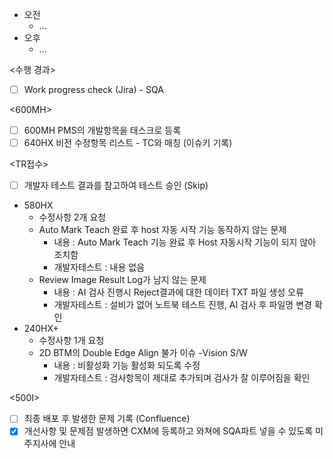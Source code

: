 - 오전
	- ...
- 오후
	- ...

<수행 경과>
- [ ] Work progress check (Jira) - SQA

\<600MH>
- [ ] 600MH PMS의 개발항목을 태스크로 등록
- [ ] 640HX 비전 수정항목 리스트 - TC와 매칭 (이슈키 기록)

<TR접수>
- [ ] 개발자 테스트 결과를 참고하여 테스트 승인 (Skip)
- 580HX
	- 수정사항 2개 요청
	- Auto Mark Teach 완료 후 host 자동 시작 기능 동작하지 않는 문제
		- 내용 : Auto Mark Teach 기능 완료 후 Host 자동시작 기능이 되지 않아 조치함
		- 개발자테스트 : 내용 없음
	- Review Image Result Log가 남지 않는 문제
		- 내용 : AI 검사 진행시 Reject결과에 대한 데이터 TXT 파일 생성 오류
		- 개발자테스트 : 설비가 없어 노트북 테스트 진행, AI 검사 후 파일명 변경 확인
- 240HX+
	- 수정사항 1개 요청
	- 2D BTM의 Double Edge Align 불가 이슈 -Vision S/W
		- 내용 : 비활성화 기능 활성화 되도록 수정
		- 개발자테스트 : 검사항목이 제대로 추가되며 검사가 잘 이루어짐을 확인

<500I>
- [ ] 최종 배포 후 발생한 문제 기록 (Confluence)
- [x] 개선사항 및 문제점 발생하면 CXM에 등록하고 와쳐에 SQA파트 넣을 수 있도록 미주지사에 안내
